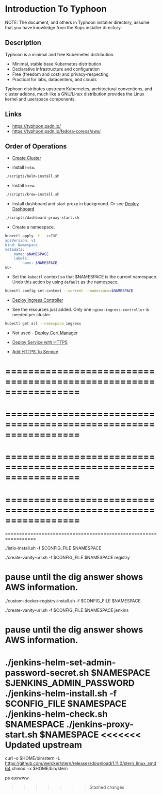 # Introduction To Typhoon

NOTE: The document, and others in Typhoon installer directory, assume that you have knowledge from the Kops installer directory.

## Description

Typhoon is a minimal and free Kubernetes distribution.

* Minimal, stable base Kubernetes distribution
* Declarative infrastructure and configuration
* Free (freedom and cost) and privacy-respecting
* Practical for labs, datacenters, and clouds

Typhoon distributes upstream Kubernetes, architectural conventions, and cluster addons, much like a GNU/Linux distribution provides the Linux kernel and userspace components.

## Links

* https://typhoon.psdn.io/
* https://typhoon.psdn.io/fedora-coreos/aws/

## Order of Operations

* [Create Cluster](docs/01-create-cluster.md)

* Install `helm`.

```bash
./scripts/helm-install.sh
```

* Install `krew`.

```bash
./scripts/krew-install.sh
```

* Install dashboard and start proxy in background. Or see [Deploy Dashboard](docs/02-deploy-dashboard.md)

```bash
./scripts/dashboard-proxy-start.sh
```

* Create a namespace.

```bash
kubectl apply -f - <<EOF
apiVersion: v1
kind: Namespace
metadata:
    name: $NAMESPACE
    labels:
        name: $NAMESPACE
EOF
```

* Set the `kubectl` context so that $NAMESPACE is the current namespace. Undo this action by using `default` as the namespace.

```bash
kubectl config set-context --current --namespace=$NAMESPACE
```

* [Deploy Ingress Controller](docs/03-deploy-ingress-controller.md)

* See the resources just added. Only one `nginx-ingress-controller` is needed per cluster.

```bash
kubectl get all --namespace ingress
```

* Not used - [Deploy Cert Manager](docs/03-deploy-cert-manager.md)

* [Deploy Service with HTTPS](docs/04-deploy-service-with-http.md)

* [Add HTTPS To Service](docs/05-add-https-to-service.md)


=================================================================
=================================================================
=================================================================
=================================================================
=================================================================
=================================================================
=================================================================
=================================================================
=================================================================


./istio-install.sh -f $CONFIG_FILE $NAMESPACE

./create-vanity-url.sh -f $CONFIG_FILE $NAMESPACE registry
# pause until the dig answer shows AWS information.
./custom-docker-registry-install.sh -f $CONFIG_FILE $NAMESPACE

./create-vanity-url.sh -f $CONFIG_FILE $NAMESPACE jenkins
# pause until the dig answer shows AWS information.
./jenkins-helm-set-admin-password-secret.sh $NAMESPACE $JENKINS_ADMIN_PASSWORD
./jenkins-helm-install.sh -f $CONFIG_FILE $NAMESPACE
./jenkins-helm-check.sh $NAMESPACE
./jenkins-proxy-start.sh $NAMESPACE
<<<<<<< Updated upstream
=======



curl -o $HOME/bin/stern -L https://github.com/wercker/stern/releases/download/1.11.0/stern_linux_amd64
chmod +x $HOME/bin/stern


ps auxwww
>>>>>>> Stashed changes
